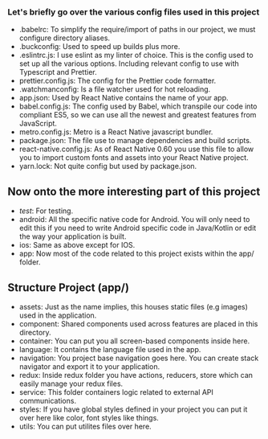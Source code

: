 ### Let's briefly go over the various config files used in this project

- .babelrc: To simplify the require/import of paths in our project, we must configure directory aliases.
- .buckconfig: Used to speed up builds plus more.
- .eslintrc.js: I use eslint as my linter of choice. This is the config used to set up all the various options. Including relevant config to use with Typescript and Prettier.
- prettier.config.js: The config for the Prettier code formatter.
- .watchmanconfig: Is a file watcher used for hot reloading.
- app.json: Used by React Native contains the name of your app.
- babel.config.js: The config used by Babel, which transpile our code into compliant ES5, so we can use all the newest and greatest features from JavaScript.
- metro.config.js: Metro is a React Native javascript bundler.
- package.json: The file use to manage dependencies and build scripts.
- react-native.config.js: As of React Native 0.60 you use this file to allow you to import custom fonts and assets into your React Native project.
- yarn.lock: Not quite config but used by package.json.

## Now onto the more interesting part of this project

- _test_: For testing.
- android: All the specific native code for Android. You will only need to edit this if you need to write Android specific code in Java/Kotlin or edit the way your application is built.
- ios: Same as above except for IOS.
- app: Now most of the code related to this project exists within the app/ folder.

## Structure Project (app/)

- assets: Just as the name implies, this houses static files (e.g images) used in the application.
- component: Shared components used across features are placed in this directory.
- container: You can put you all screen-based components inside here.
- language: It contains the language file used in the app.
- navigation: You project base navigation goes here. You can create stack navigator and export it to your application.
- redux: Inside redux folder you have actions, reducers, store which can easily manage your redux files.
- service: This folder containers logic related to external API communications.
- styles: If you have global styles defined in your project you can put it over here like color, font styles like things.
- utils: You can put utilites files over here.
